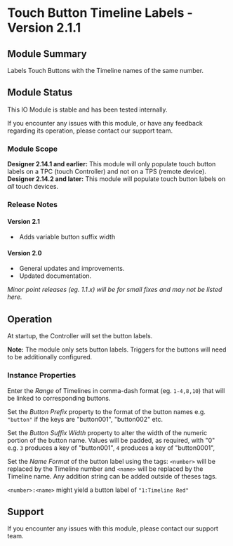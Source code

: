 # Touch Button Timeline Labels - Version 2.1.1

[//]: # (THIS IS WHAT A COMMENT LOOKS LIKE)

[//]: # (Properties should be surrounded by eg. *Property Name*)
[//]: # (Values and options should be surrounded by eg. <code>Value</code>)

## Module Summary

Labels Touch Buttons with the Timeline names of the same number.

## Module Status

This IO Module is stable and has been tested internally.

If you encounter any issues with this module, or have any feedback regarding its operation, please contact our support team.

### Module Scope

**Designer 2.14.1 and earlier:** This module will only populate touch button labels on a TPC (touch Controller) and not on a TPS (remote device).\
**Designer 2.14.2 and later:** This module will populate touch button labels on *all* touch devices.

### Release Notes

#### Version 2.1
* &nbsp;Adds variable button suffix width

#### Version 2.0

* &nbsp;General updates and improvements.
* &nbsp;Updated documentation.

*Minor point releases (eg. 1.1.x) will be for small fixes and may not be listed here.*

[//]: # (## Requirements)
[//]: # (Mention any pre-requisites needed before setting up the module in terms of hardware, subscriptions, APIs)

[//]: # (## Configuration)
[//]: # (Mention any setup aspects the user should note that are generally done outside the Designer interface)

## Operation

At startup, the Controller will set the button labels.

**Note:** The module only sets button labels. Triggers for the buttons will need to be additionally configured.

### Instance Properties

Enter the *Range* of Timelines in comma-dash format (eg. <code>1-4,8,10</code>) that will be linked to corresponding buttons.

Set the *Button Prefix* property to the format of the button names e.g. <code>"button"</code> if the keys are "button001", "button002" etc.

Set the *Button Suffix Width* property to alter the width of the numeric portion of the button name. Values will be padded, as required, with "0"\
e.g. <code>3</code> produces a key of "button001", <code>4</code> produces a key of "button0001",

Set the *Name Format* of the button label using the tags:
<code>\<number\></code> will be replaced by the Timeline number and <code>\<name\></code> will be replaced by the Timeline name.
Any addition string can be added outside of theses tags.

<code>\<number\>:\<name\></code> might yield a button label of <code>"1:Timeline Red"</code>

[//]: # (### Triggers)

[//]: # (#### Trigger Name)
[//]: # (#### Start with a verb such as "Fires when..." or "Receives...")

[//]: # (### Conditions)

[//]: # (#### Conditions Name)
[//]: # (#### Start with a verb such as "Is met when..." or "Returns true if...")

[//]: # (### Actions)

[//]: # (#### Action Name)
[//]: # (#### Start with a verb such as "Sends..." or "Sets...")

## Support

If you encounter any issues with this module, please contact our support team.

[//]: # (### Module Use Example)
[//]: # (If relevant to documentation give examples of module use)

[//]: # (### Further Notes)
[//]: # (Possible location for further notes, may not be used)
